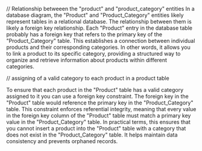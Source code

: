 // Relationship betweeen the "product" and "product_category" entities
In a database diagram, the "Product" and "Product_Category" entities likely represent tables in a relational database. 
The relationship between them is likely a foreign key relationship.
Each "Product" entry in the database table probably has a foreign key that refers to the primary key of the "Product_Category" table. 
This establishes a connection between individual products and their corresponding categories.
In other words, it allows you to link a product to its specific category,
providing a structured way to organize and retrieve information about products within different categories.

// assigning of a valid category to each product in a product table

To ensure that each product in the "Product" table has a valid category assigned to it you can use a foreign key constraint.
The foreign key in the "Product" table would reference the primary key in the "Product_Category" table.
This constraint enforces referential integrity, meaning that every value in the foreign key column of 
the "Product" table must match a primary key value in the "Product_Category" table.
In practical terms, this ensures that you cannot insert a product into the "Product" table with a category
that does not exist in the "Product_Category" table. It helps maintain data consistency and prevents orphaned records.
